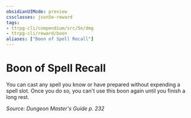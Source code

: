 ```yaml
---
obsidianUIMode: preview
cssclasses: json5e-reward
tags:
- ttrpg-cli/compendium/src/5e/dmg
- ttrpg-cli/reward/boon
aliases: ["Boon of Spell Recall"]
---
```

# Boon of Spell Recall

You can cast any spell you know or have prepared without expending a spell slot. Once you do so, you can't use this boon again until you finish a long rest.

*Source: Dungeon Master's Guide p. 232*